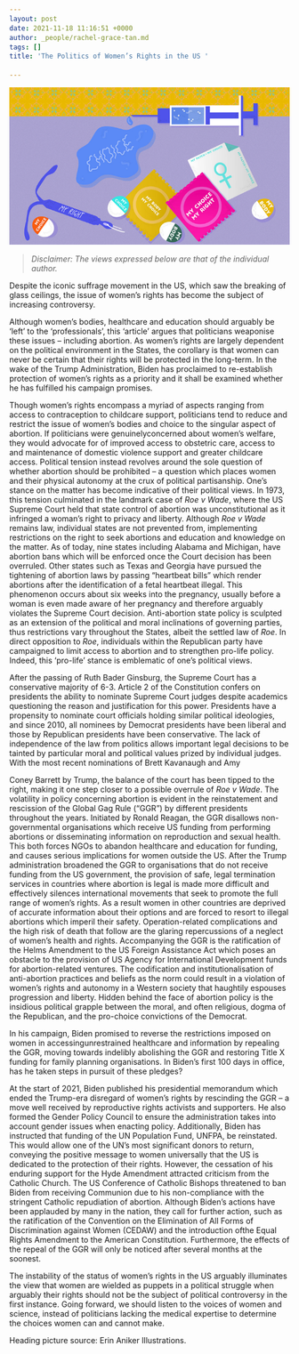 ```yaml
---
layout: post
date: 2021-11-18 11:16:51 +0000
author: _people/rachel-grace-tan.md
tags: []
title: 'The Politics of Women’s Rights in the US '

---
```


![](/uploads/rgt-pic-edited.png)

> _Disclaimer: The views expressed below are that of the individual author._

Despite the iconic suffrage movement in the US, which saw the breaking of glass ceilings, the issue of women’s rights has become the subject of increasing controversy.

Although women’s bodies, healthcare and education should arguably be ‘left’ to the ‘professionals’, this ‘article’ argues that politicians weaponise these issues – including abortion. As women’s rights are largely dependent on the political environment in the States, the corollary is that women can never be certain that their rights will be protected in the long-term. In the wake of the Trump Administration, Biden has proclaimed to re-establish protection of women’s rights as a priority and it shall be examined whether he has fulfilled his campaign promises.

Though women’s rights encompass a myriad of aspects ranging from access to contraception to childcare support, politicians tend to reduce and restrict the issue of women’s bodies and choice to the singular aspect of abortion. If politicians were genuinelyconcerned about women’s welfare, they would advocate for of improved access to obstetric care, access to and maintenance of domestic violence support and greater childcare access. Political tension instead revolves around the sole question of whether abortion should be prohibited – a question which places women and their physical autonomy at the crux of political partisanship. One’s stance on the matter has become indicative of their political views. In 1973, this tension culminated in the landmark case of _Roe v Wade_, where the US Supreme Court held that state control of abortion was unconstitutional as it infringed a woman’s right to privacy and liberty. Although _Roe v Wade_ remains law, individual states are not prevented from, implementing restrictions on the right to seek abortions and education and knowledge on the matter. As of today, nine states including Alabama and Michigan, have abortion bans which will be enforced once the Court decision has been overruled. Other states such as Texas and Georgia have pursued the tightening of abortion laws by passing “heartbeat bills” which render abortions after the identification of a fetal heartbeat illegal. This phenomenon occurs about six weeks into the pregnancy, usually before a woman is even made aware of her pregnancy and therefore arguably violates the Supreme Court decision. Anti-abortion state policy is sculpted as an extension of the political and moral inclinations of governing parties, thus restrictions vary throughout the States, albeit the settled law of _Roe_. In direct opposition to _Roe_, individuals within the Republican party have campaigned to limit access to abortion and to strengthen pro-life policy. Indeed, this ‘pro-life’ stance is emblematic of one’s political views.

After the passing of Ruth Bader Ginsburg, the Supreme Court has a conservative majority of 6-3. Article 2 of the Constitution confers on presidents the ability to nominate Supreme Court judges despite academics questioning the reason and justification for this power. Presidents have a propensity to nominate court officials holding similar political ideologies, and since 2010, all nominees by Democrat presidents have been liberal and those by Republican presidents have been conservative. The lack of independence of the law from politics allows important legal decisions to be tainted by particular moral and political values prized by individual judges. With the most recent nominations of Brett Kavanaugh and Amy

Coney Barrett by Trump, the balance of the court has been tipped to the right, making it one step closer to a possible overrule of _Roe v Wade_. The volatility in policy concerning abortion is evident in the reinstatement and rescission of the Global Gag Rule (“GGR”) by different presidents throughout the years. Initiated by Ronald Reagan, the GGR disallows non-governmental organisations which receive US funding from performing abortions or disseminating information on reproduction and sexual health. This both forces NGOs to abandon healthcare and education for funding, and causes serious implications for women outside the US. After the Trump administration broadened the GGR to organisations that do not receive funding from the US government, the provision of safe, legal termination services in countries where abortion is legal is made more difficult and effectively silences international movements that seek to promote the full range of women’s rights. As a result women in other countries are deprived of accurate information about their options and are forced to resort to illegal abortions which imperil their safety. Operation-related complications and the high risk of death that follow are the glaring repercussions of a neglect of women’s health and rights. Accompanying the GGR is the ratification of the Helms Amendment to the US Foreign Assistance Act which poses an obstacle to the provision of US Agency for International Development funds for abortion-related ventures. The codification and institutionalisation of anti-abortion practices and beliefs as the norm could result in a violation of women’s rights and autonomy in a Western society that haughtily espouses progression and liberty. Hidden behind the face of abortion policy is the insidious political grapple between the moral, and often religious, dogma of the Republican, and the pro-choice convictions of the Democrat.

In his campaign, Biden promised to reverse the restrictions imposed on women in accessingunrestrained healthcare and information by repealing the GGR, moving towards indelibly abolishing the GGR and restoring Title X funding for family planning organisations. In Biden’s first 100 days in office, has he taken steps in pursuit of these pledges?

At the start of 2021, Biden published his presidential memorandum which ended the Trump-era disregard of women’s rights by rescinding the GGR – a move well received by reproductive rights activists and supporters. He also formed the Gender Policy Council to ensure the administration takes into account gender issues when enacting policy. Additionally, Biden has instructed that funding of the UN Population Fund, UNFPA, be reinstated. This would allow one of the UN’s most significant donors to return, conveying the positive message to women universally that the US is dedicated to the protection of their rights. However, the cessation of his enduring support for the Hyde Amendment attracted criticism from the Catholic Church. The US Conference of Catholic Bishops threatened to ban Biden from receiving Communion due to his non-compliance with the stringent Catholic repudiation of abortion. Although Biden’s actions have been applauded by many in the nation, they call for further action, such as the ratification of the Convention on the Elimination of All Forms of Discrimination against Women (CEDAW) and the introduction ofthe Equal Rights Amendment to the American Constitution. Furthermore, the effects of the repeal of the GGR will only be noticed after several months at the soonest.

The instability of the status of women’s rights in the US arguably illuminates the view that women are wielded as puppets in a political struggle when arguably their rights should not be the subject of political controversy in the first instance. Going forward, we should listen to the voices of women and science, instead of politicians lacking the medical expertise to determine the choices women can and cannot make.

Heading picture source: Erin Aniker Illustrations.